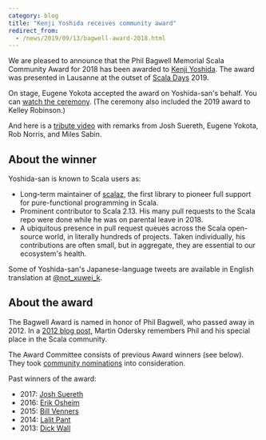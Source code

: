 ```yaml
---
category: blog
title: "Kenji Yoshida receives community award"
redirect_from:
  - /news/2019/09/13/bagwell-award-2018.html
---
```


We are pleased to announce that the Phil Bagwell Memorial Scala Community Award for 2018 has been awarded to [Kenji Yoshida](https://twitter.com/xuwei_k). The award was presented in Lausanne at the outset of [Scala Days](https://scaladays.org/) 2019.

<!-- the Scala Days link should be replaced with a 2019-specific link, once one is available -->

On stage, Eugene Yokota accepted the award on Yoshida-san's behalf.  You can [watch the ceremony](https://www.youtube.com/watch?v=HX3lxMhFDbs).  (The ceremony also included the 2019 award to Kelley Robinson.)

And here is a [tribute video](https://www.youtube.com/watch?v=mq-43ds0-pY) with remarks from Josh Suereth, Eugene Yokota, Rob Norris, and Miles Sabin.

## About the winner

Yoshida-san is known to Scala users as:

* Long-term maintainer of [scalaz](https://github.com/scalaz/scalaz), the first library to pioneer full support for pure-functional programming in Scala.
* Prominent contributor to Scala 2.13.  His many pull requests to the Scala repo were done while he was on parental leave in 2018.
* A ubiquitous presence in pull request queues across the Scala open-source world, in literally hundreds of projects.  Taken individually, his contributions are often small, but in aggregate, they are essential to our ecosystem's health.

Some of Yoshida-san's Japanese-language tweets are available in English translation at [@not_xuwei_k](https://twitter.com/not_xuwei_k).

## About the award

The Bagwell Award is named in honor of Phil Bagwell, who passed away in 2012. In a [2012 blog post](https://web.archive.org/web/20160311185839/https://www.lightbend.com/blog/rip-phil-bagwell), Martin Odersky remembers Phil and his special place in the Scala community.

The Award Committee consists of previous Award winners (see below). They took [community nominations](https://www.scala-lang.org/blog/2019/03/01/phil-bagwell-nominations.html) into consideration.

Past winners of the award:

* 2017: [Josh Suereth](https://www.scala-lang.org/news/2017/09/25/bagwell-award-2017.html)
* 2016: [Erik Osheim](https://www.scala-lang.org/news/2016/10/26/bagwell-award-2016.html)
* 2015: [Bill Venners](https://scala-lang.org/news/2015/06/25/bagwell-award-2015.html)
* 2014: [Lalit Pant](https://kojoenv.wordpress.com/2014/09/27/phil-bagwell-award/)
* 2013: [Dick Wall](https://twitter.com/dickwall)
